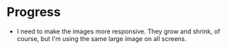 # Progress

- I need to make the images more responsive. They grow and shrink, of course, but I'm using the same large image on all screens.



